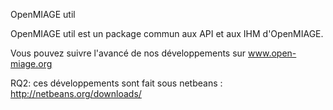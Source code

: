 OpenMIAGE util

OpenMIAGE util est un package commun aux API et aux IHM d'OpenMIAGE.

Vous pouvez suivre l'avancé de nos développements sur www.open-miage.org

RQ2: ces développements sont fait sous netbeans : http://netbeans.org/downloads/
